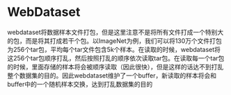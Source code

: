 # WebDataset

webdataset将数据样本文件打包，但是这里注意不是将所有文件打成一个特别大的包，而是将其打成若干个包。以ImageNet为例，我们可以将130万个文件打包为256个tar包，平均每个tar文件包含5k个样本。在读取的时候，webdataset将这256个tar包顺序打乱，然后按照打乱的顺序依次读取tar包。在读取每一个tar包的时候，里面存储的样本将会被顺序读取（因此很快），但是这样的话达不到打乱整个数据集的目的。因此webdataset维护了一个buffer，新读取的样本将会和buffer中的一个随机样本交换，达到打乱数据集的目的

